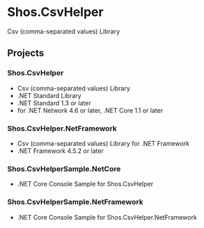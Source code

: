 # Shos.CsvHelper
Csv (comma-separated values) Library

## Projects

### Shos.CsvHelper
* Csv (comma-separated values) Library
* .NET Standard Library
* .NET Standard 1.3 or later
* for .NET Network 4.6 or later, .NET Core 1.1 or later

### Shos.CsvHelper.NetFramework
* Csv (comma-separated values) Library for .NET Framework
* .NET Framework 4.5.2 or later

### Shos.CsvHelperSample.NetCore
* .NET Core Console Sample for Shos.CsvHelper

### Shos.CsvHelperSample.NetFramework
* .NET Core Console Sample for Shos.CsvHelper.NetFramework


